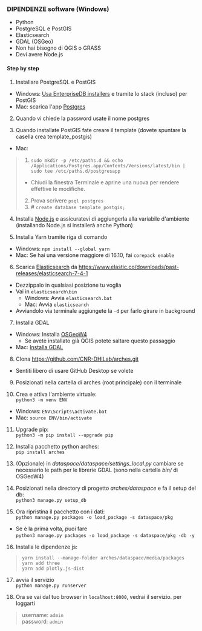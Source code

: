 ### DIPENDENZE software (Windows)
- Python
- PostgreSQL e PostGIS
- Elasticsearch
- GDAL (OSGeo)
 - Non hai bisogno di QGIS o GRASS
- Devi avere Node.js

#### Step by step

1. Installare PostgreSQL e PostGIS
  - Windows: [Usa EnterpriseDB installers](https://www.enterprisedb.com/downloads/postgres-postgresql-downloads) e tramite lo stack (incluso) per PostGIS  
  - Mac: scarica l'app [Postgres](https://postgresapp.com/downloads.html)


2. Quando vi chiede la password usate il nome postgres


3. Quando installate PostGIS fate creare il template (dovete spuntare la casella crea template_postgis)
  - Mac:
> 1. `sudo mkdir -p /etc/paths.d && echo /Applications/Postgres.app/Contents/Versions/latest/bin | sudo tee /etc/paths.d/postgresapp`  
>  - Chiudi la finestra Terminale e aprine una nuova per rendere effettive le modifiche.
> 2. Prova scrivere `psql postgres`  
> 3. \# `create database template_postgis;`  

4. Installa [Node.js](https://nodejs.org/) e assicuratevi di aggiungerla alla variabile d'ambiente (installando Node.js si installerà anche Python)


5. Installa Yarn tramite riga di comando
  - Windows: `npm install --global yarn`
  - Mac: Se hai una versione maggiore di 16.10, fai `corepack enable`


6. Scarica [Elasticsearch](https://www.elastic.co/downloads/past-releases/elasticsearch-8-2-2) da https://www.elastic.co/downloads/past-releases/elasticsearch-7-4-1  
  - Dezzippalo in qualsiasi posizione tu voglia
  - Vai in `elasticsearch\bin`
    - Windows: Avvia `elasticsearch.bat`   
    - Mac: Avvia `elasticsearch`  
  - Avviandolo via terminale aggiungete la `-d` per farlo girare in background  


7. Installa GDAL
  - Windows: Installa [OSGeoW4](https://trac.osgeo.org/osgeo4w/)
    - Se avete installato già QGIS potete saltare questo passaggio
  - Mac: [Installa GDAL](https://gdal.org/download.html#current-release)


8. Clona https://github.com/CNR-DHILab/arches.git
  - Sentiti libero di usare GitHub Desktop se volete


9. Posizionati nella cartella di arches (root principale) con il terminale


10. Crea e attiva l'ambiente virtuale:  
`python3 -m venv ENV`
  - Windows: `ENV\Scripts\activate.bat`
  - Mac: `source ENV/bin/activate`


11. Upgrade pip:  
`python3 -m pip install --upgrade pip`


12. Installa pacchetto python arches:  
`pip install arches`


13. (Opzionale) in *dataspace/dataspace/settings_local.py* cambiare se necessario le path per le librerie GDAL (sono nella cartella *bin/* di OSGeoW4)


14. Posizionati nella directory di progetto *arches/dataspace* e fa il setup del db:  
`python3 manage.py setup_db`


15. Ora ripristina il pacchetto con i dati:  
`python manage.py packages -o load_package -s dataspace/pkg`  
- Se è la prima volta, puoi fare  
`python3 manage.py packages -o load_package -s dataspace/pkg -db -y`


16. Installa le dipendenze js:
> `yarn install --manage-folder arches/dataspace/media/packages`  
> `yarn add three`  
> `yarn add plotly.js-dist`


17. avvia il servizio  
`python manage.py runserver`


18. Ora se vai dal tuo browser in `localhost:8000`, vedrai il servizio. per loggarti
> username: `admin`  
> password: `admin`
